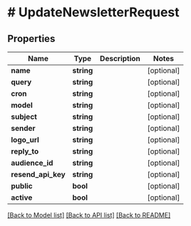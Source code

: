 # # UpdateNewsletterRequest

## Properties

Name | Type | Description | Notes
------------ | ------------- | ------------- | -------------
**name** | **string** |  | [optional]
**query** | **string** |  | [optional]
**cron** | **string** |  | [optional]
**model** | **string** |  | [optional]
**subject** | **string** |  | [optional]
**sender** | **string** |  | [optional]
**logo_url** | **string** |  | [optional]
**reply_to** | **string** |  | [optional]
**audience_id** | **string** |  | [optional]
**resend_api_key** | **string** |  | [optional]
**public** | **bool** |  | [optional]
**active** | **bool** |  | [optional]

[[Back to Model list]](../../README.md#models) [[Back to API list]](../../README.md#endpoints) [[Back to README]](../../README.md)

